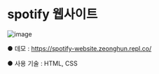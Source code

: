 # spotify 웹사이트

![image](https://user-images.githubusercontent.com/115923975/198531058-2c739684-8476-4b34-ba00-42420e4be900.png)

● 데모 : https://spotify-website.zeonghun.repl.co/

● 사용 기술 : HTML, CSS
